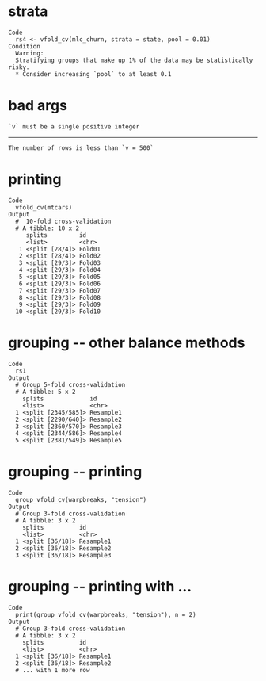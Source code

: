 # strata

    Code
      rs4 <- vfold_cv(mlc_churn, strata = state, pool = 0.01)
    Condition
      Warning:
      Stratifying groups that make up 1% of the data may be statistically risky.
      * Consider increasing `pool` to at least 0.1

# bad args

    `v` must be a single positive integer

---

    The number of rows is less than `v = 500`

# printing

    Code
      vfold_cv(mtcars)
    Output
      #  10-fold cross-validation 
      # A tibble: 10 x 2
         splits         id    
         <list>         <chr> 
       1 <split [28/4]> Fold01
       2 <split [28/4]> Fold02
       3 <split [29/3]> Fold03
       4 <split [29/3]> Fold04
       5 <split [29/3]> Fold05
       6 <split [29/3]> Fold06
       7 <split [29/3]> Fold07
       8 <split [29/3]> Fold08
       9 <split [29/3]> Fold09
      10 <split [29/3]> Fold10

# grouping -- other balance methods

    Code
      rs1
    Output
      # Group 5-fold cross-validation 
      # A tibble: 5 x 2
        splits             id       
        <list>             <chr>    
      1 <split [2345/585]> Resample1
      2 <split [2290/640]> Resample2
      3 <split [2360/570]> Resample3
      4 <split [2344/586]> Resample4
      5 <split [2381/549]> Resample5

# grouping -- printing

    Code
      group_vfold_cv(warpbreaks, "tension")
    Output
      # Group 3-fold cross-validation 
      # A tibble: 3 x 2
        splits          id       
        <list>          <chr>    
      1 <split [36/18]> Resample1
      2 <split [36/18]> Resample2
      3 <split [36/18]> Resample3

# grouping -- printing with ...

    Code
      print(group_vfold_cv(warpbreaks, "tension"), n = 2)
    Output
      # Group 3-fold cross-validation 
      # A tibble: 3 x 2
        splits          id       
        <list>          <chr>    
      1 <split [36/18]> Resample1
      2 <split [36/18]> Resample2
      # ... with 1 more row

